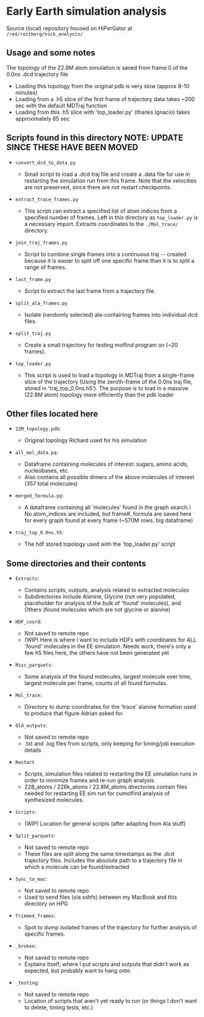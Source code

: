 # Early Earth simulation analysis

Source (local) repository housed on HiPerGator at `/red/roitberg/nick_analysis/`

## Usage and some notes

The topology of the 22.8M atom simulation is saved from frame 0 of the 0.0ns .dcd trajectory file

- Loading this topology from the original pdb is very slow (approx 8-10 minutes)
- Loading from a .h5 slice of the first frame of trajectory data takes ~200 sec with the default MDTraj function
- Loading from this .h5 slice with 'top_loader.py' (thanks Ignacio) takes approximately 85 sec

## Scripts found in this directory NOTE: UPDATE SINCE THESE HAVE BEEN MOVED

- `convert_dcd_to_data.py`
  - Small script to load a .dcd traj file and create a .data file for use in restarting the simulation run from this frame. Note that the velocities are not preserved, since there are not restart checkpoints.

- `extract_trace_frames.py`
  - This script can extract a specified list of atom indices from a specified number of frames. Left in this directory as `top_loader.py` is a necessary import. Extracts coordinates to the `./Mol_trace/` directory.

- `join_traj_frames.py`
  - Script to combine single frames into a continuous traj -- created because it is easier to split off one specific frame than it is to split a range of frames. 

- `last_frame.py`
  - Script to extract the last frame from a trajectory file.

- `split_ala_frames.py`
  - Isolate (randomly selected) ala-containing frames into individual dcd files.

- `split_traj.py`
  - Create a small trajectory for testing molfind program on (~20 frames).

- `top_loader.py`
  - This script is used to load a topology in MDTraj from a single-frame slice of the trajectory (Using the zeroth-frame of the 0.0ns traj file, stored in 'traj_top_0.0ns.h5'). The purpose is to load in a massive (22.8M atom) topology more efficiently than the pdb loader

## Other files located here

- `22M_topology.pdb`:
  - Original topology Richard used for his simulation

- `all_mol_data.pq`:
  - Dataframe containing molecules of interest: sugars, amino acids, nucleobases, etc.
  - Also contains all possible dimers of the above molecules of interest (357 total molecules)

- `merged_formula.pq`:
  - A dataframe containing all 'molecules' found in the graph search.\ No atom_indices are included, but frame#, formula are saved here for every graph found at every frame (~570M rows, big dataframe)

- `traj_top_0.0ns.h5`:
  - The hdf stored topology used with the 'top_loader.py' script

## Some directories and their contents

- `Extracts`:
  - Contains scripts, outputs, analysis related to extracted molecules
  - Subdirectories include Alanine, Glycine (not very populated, placeholder for analysis of the bulk of 'found' molecules), and Others (found molecules which are not glycine or alanine)

- `HDF_coord`:
  - Not saved to remote repo
  - (WIP) Here is where I want to include HDFs with coordinates for ALL 'found' molecules in the EE simulation. Needs work, there's only a few h5 files here, the others have not been generated yet

- `Misc_parquets`:
  - Some analysis of the found molecules, largest molecule over time, largest molecule per frame, counts of all found formulas.

- `Mol_trace`:
  - Directory to dump coordinates for the 'trace' alanine formation used to produce that figure Adrian asked for.

- `Old_outputs`:
  - Not saved to remote repo
  - .txt and .log files from scripts, only keeping for timing/job execution details

- `Restart`
  - Scripts, simulation files related to restarting the EE simulation runs in order to minimize frames and re-run graph analysis.
  - 228_atoms / 228k_atoms / 22.8M_atoms directories contain files needed for restarting EE sim run for cumolfind analysis of synthesized molecules.

- `Scripts`:
  - (WIP) Location for general scripts (after adapting from Ala stuff)

- `Split_parquets`:
  - Not saved to remote repo
  - These files are split along the same timestamps as the .dcd trajectory files. Includes the absolute path to a trajectory file in which a molecule can be found/extracted

- `Sync_to_mac`:
  - Not saved to remote repo
  - Used to send files (via sshfs) between my MacBook and this directory on HPG

- `Trimmed_frames`:
  - Spot to dump isolated frames of the trajectory for further analysis of specific frames.

- `_broken`:
  - Not saved to remote repo
  - Explains itself; where I put scripts and outputs that didn't work as expected, but probably want to hang onto

- `_testing`:
  - Not saved to remote repo
  - Location of scripts that aren't yet ready to run (or things I don't want to delete, timing tests, etc.)
